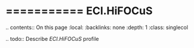 

===========
ECI.HiFOCuS
===========

.. contents:: On this page
    :local:
    :backlinks: none
    :depth: 1
    :class: singlecol

.. todo::
    Describe *ECI.HiFOCuS* profile

